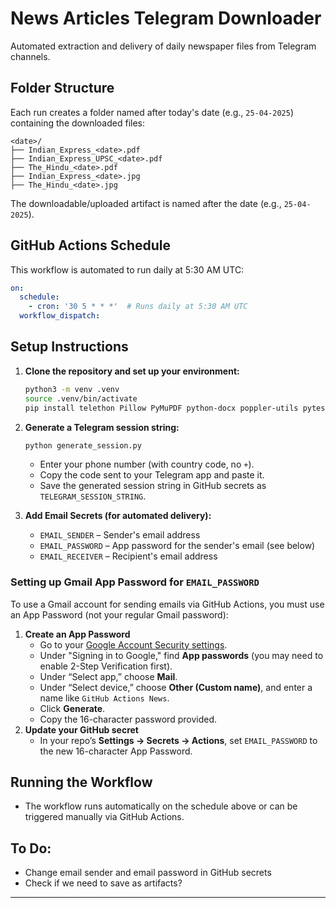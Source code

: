 # News Articles Telegram Downloader

Automated extraction and delivery of daily newspaper files from Telegram channels.

## Folder Structure
Each run creates a folder named after today's date (e.g., `25-04-2025`) containing the downloaded files:

```
<date>/
├── Indian_Express_<date>.pdf
├── Indian_Express_UPSC_<date>.pdf
├── The_Hindu_<date>.pdf
├── Indian_Express_<date>.jpg
├── The_Hindu_<date>.jpg
```

The downloadable/uploaded artifact is named after the date (e.g., `25-04-2025`).

## GitHub Actions Schedule
This workflow is automated to run daily at 5:30 AM UTC:

```yaml
on:
  schedule:
    - cron: '30 5 * * *'  # Runs daily at 5:30 AM UTC
  workflow_dispatch:
```

## Setup Instructions

1. **Clone the repository and set up your environment:**
    ```sh
    python3 -m venv .venv
    source .venv/bin/activate
    pip install telethon Pillow PyMuPDF python-docx poppler-utils pytesseract PyPDF2
    ```
2. **Generate a Telegram session string:**
    ```sh
    python generate_session.py
    ```
    - Enter your phone number (with country code, no `+`).
    - Copy the code sent to your Telegram app and paste it.
    - Save the generated session string in GitHub secrets as `TELEGRAM_SESSION_STRING`.

3. **Add Email Secrets (for automated delivery):**
    - `EMAIL_SENDER` – Sender's email address
    - `EMAIL_PASSWORD` – App password for the sender's email (see below)
    - `EMAIL_RECEIVER` – Recipient's email address

### Setting up Gmail App Password for `EMAIL_PASSWORD`

To use a Gmail account for sending emails via GitHub Actions, you must use an App Password (not your regular Gmail password):

1. **Create an App Password**
    - Go to your [Google Account Security settings](https://myaccount.google.com/security).
    - Under "Signing in to Google," find **App passwords** (you may need to enable 2-Step Verification first).
    - Under “Select app,” choose **Mail**.
    - Under “Select device,” choose **Other (Custom name)**, and enter a name like `GitHub Actions News`.
    - Click **Generate**.
    - Copy the 16-character password provided.
2. **Update your GitHub secret**
    - In your repo’s **Settings → Secrets → Actions**, set `EMAIL_PASSWORD` to the new 16-character App Password.

## Running the Workflow
- The workflow runs automatically on the schedule above or can be triggered manually via GitHub Actions.

## To Do:

* Change email sender and email password in GitHub secrets
* Check if we need to save as artifacts?

---
